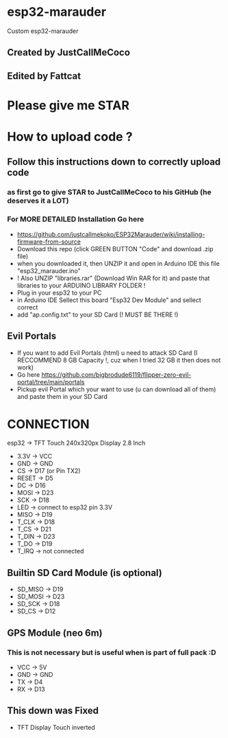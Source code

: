 # esp32-marauder
Custom esp32-marauder
## Created by JustCallMeCoco
## Edited by Fattcat

# Please give me STAR

# How to upload code ?
## Follow this instructions down to correctly upload code
### as first go to give STAR to JustCallMeCoco to his GitHub (he deserves it a LOT)
### For MORE DETAILED Installation Go here
- https://github.com/justcallmekoko/ESP32Marauder/wiki/installing-firmware-from-source
- Download this repo (click GREEN BUTTON "Code" and download .zip file)
- when you downloaded it, then UNZIP it and open in Arduino IDE this file "esp32_marauder.ino"
- ! Also UNZIP "libraries.rar" (Download Win RAR for it) and paste that libraries to your ARDUINO LIBRARY FOLDER !
- Plug in your esp32 to your PC
- in Arduino IDE Sellect this board "Esp32 Dev Module" and sellect correct  
- add "ap.config.txt" to your SD Card (! MUST BE THERE !)


## Evil Portals
- If you want to add Evil Portals (html) u need to attack SD Card (I RECCOMMEND 8 GB Capacity !, cuz when I tried 32 GB it then does not work)
- Go here https://github.com/bigbrodude6119/flipper-zero-evil-portal/tree/main/portals
- Pickup evil Portal which your want to use (u can download all of them) and paste them in your SD Card 

# CONNECTION
esp32 -> TFT Touch 240x320px Display 2.8 Inch
- 3.3V -> VCC
- GND -> GND
- CS -> D17 (or Pin TX2)
- RESET -> D5
- DC -> D16
- MOSI -> D23
- SCK -> D18
- LED -> connect to esp32 pin 3.3V
- MISO -> D19
- T_CLK -> D18
- T_CS -> D21
- T_DIN -> D23
- T_DO -> D19
- T_IRQ -> not connected

## Builtin SD Card Module (is optional)
- SD_MISO -> D19
- SD_MOSI -> D23
- SD_SCK -> D18
- SD_CS -> D12

## GPS Module (neo 6m)
### This is not necessary but is useful when is part of full pack :D
- VCC -> 5V
- GND -> GND
- TX -> D4
- RX -> D13

## This down was Fixed
- TFT Display Touch inverted
